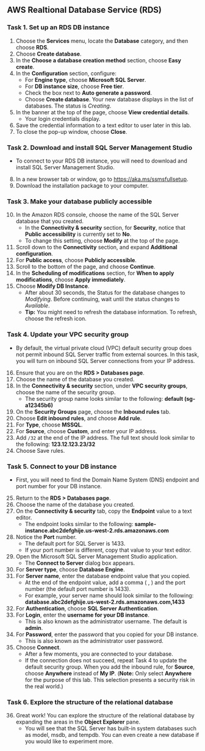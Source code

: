 ## AWS Realtional Database Service (RDS)
### Task 1. Set up an RDS DB instance
1. Choose the **Services** menu, locate the **Database** category, and then choose **RDS**.
2. Choose **Create database**.
3. In the **Choose a database creation method** section, choose **Easy create**.
4. In the **Configuration** section, configure:
   - For **Engine type**, choose **Microsoft SQL Server**.
   - For **DB instance size**, choose **Free tier**.
   - Check the box next to **Auto generate a password**.
   - Choose **Create database**.
Your new database displays in the list of databases. The status is *Creating*.
5. In the banner at the top of the page, choose **View credential details**.
   - Your login credentials display.
6. Save the credential information to a text editor to user later in this lab.
7. To close the pop-up window, choose **Close**.


### Task 2. Download and install SQL Server Management Studio
- To connect to your RDS DB instance, you will need to download and install SQL Server Management Studio.
8. In a new browser tab or window, go to https://aka.ms/ssmsfullsetup.
9. Download the installation package to your computer.


### Task 3. Make your database publicly accessible
10. In the Amazon RDS console, choose the name of the SQL Server database that you created.
    - In the **Connectivity & security** section, for **Security**, notice that **Public accessibility** is currently set to **No**.
    - To change this setting, choose **Modify** at the top of the page.
11. Scroll down to the **Connectivity** section, and expand **Additional configuration**.
12. For **Public access**, choose **Publicly accessible**.
13. Scroll to the bottom of the page, and choose **Continue**.
14. In the **Scheduling of modifications** section, for **When to apply modifications**, choose **Apply immediately**.
15. Choose **Modify DB Instance**.
    - After about 30 seconds, the Status for the database changes to *Modifying*. Before continuing, wait until the status changes to *Available*.
    - **Tip:** You might need to refresh the database information. To refresh, choose the refresh icon.


### Task 4. Update your VPC security group
- By default, the virtual private cloud (VPC) default security group does not permit inbound SQL Server traffic from external sources. In this task, you will turn on inbound SQL Server connections from your IP address.
16. Ensure that you are on the **RDS > Databases page**.
17. Choose the name of the database you created.
18. In the **Connectivity & security** section, under **VPC security groups**, choose the name of the security group.
    - The security group name looks similar to the following: **default (sg-a12345b6)**
19. On the **Security Groups** page, choose the **Inbound rules** tab.
20. Choose **Edit inbound rules**, and choose **Add rule**.
21. For **Type**, choose **MSSQL**.
22. For **Source**, choose **Custom**, and enter your IP address.
23. Add `/32` at the end of the IP address. The full text should look similar to the following: **123.12.123.23/32**
24. Choose Save rules.


### Task 5. Connect to your DB instance
- First, you will need to find the Domain Name System (DNS) endpoint and port number for your DB instance.
25. Return to the **RDS > Databases page**.
26. Choose the name of the database you created.
27. On the **Connectivity & security** tab, copy the **Endpoint** value to a text editor.
    - The endpoint looks similar to the following: **sample-instance.abc2defghije.us-west-2.rds.amazonaws.com**
28. Notice the **Port** number.
    - The default port for SQL Server is 1433.
    - If your port number is different, copy that value to your text editor.
29. Open the Microsoft SQL Server Management Studio application.
    - The **Connect to Server** dialog box appears.
30. For **Server type**, choose **Database Engine**.
31. For **Server name**, enter the database endpoint value that you copied.
    - At the end of the endpoint value, add a comma ( , ) and the port number (the default port number is 1433).
    - For example, your server name should look similar to the following: **database.abc2defghije.us-west-2.rds.amazonaws.com,1433**
32. For **Authentication**, choose **SQL Server Authentication**.
33. For **Login**, enter the **username for your DB instance**.
    - This is also known as the administrator username. The default is **admin**.
34. For **Password**, enter the password that you copied for your DB instance.
    - This is also known as the administrator user password.
35. Choose **Connect**.
    - After a few moments, you are connected to your database.
    - If the connection does not succeed, repeat Task 4 to update the default security group. When you add the inbound rule, for **Source**, choose **Anywhere** instead of **My IP**. (**Note:** Only select **Anywhere** for the purpose of this lab. This selection presents a security risk in the real world.)


### Task 6. Explore the structure of the relational database
36. Great work! You can explore the structure of the relational database by expanding the areas in the **Object Explorer** pane.
    - You will see that the SQL Server has built-in system databases such as model, msdb, and tempdb. You can even create a new database if you would like to experiment more.
